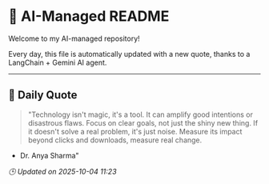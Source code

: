 # 🧠 AI-Managed README

Welcome to my AI-managed repository!

Every day, this file is automatically updated with a new quote, thanks to a LangChain + Gemini AI agent.

---

## 📅 Daily Quote

> "Technology isn't magic, it's a tool.
It can amplify good intentions or disastrous flaws.
Focus on clear goals, not just the shiny new thing.
If it doesn't solve a real problem, it's just noise.
Measure its impact beyond clicks and downloads, measure real change.

- Dr. Anya Sharma"

*🕒 Updated on 2025-10-04 11:23*